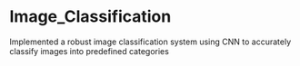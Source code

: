 # Image_Classification
Implemented a robust image classification system using CNN to accurately classify images into predefined categories
